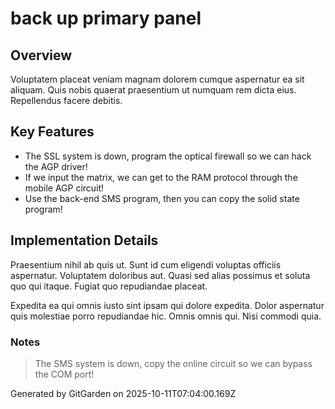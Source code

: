 # back up primary panel

## Overview
Voluptatem placeat veniam magnam dolorem cumque aspernatur ea sit aliquam. Quis nobis quaerat praesentium ut numquam rem dicta eius. Repellendus facere debitis.

## Key Features
- The SSL system is down, program the optical firewall so we can hack the AGP driver!
- If we input the matrix, we can get to the RAM protocol through the mobile AGP circuit!
- Use the back-end SMS program, then you can copy the solid state program!

## Implementation Details
Praesentium nihil ab quis ut. Sunt id cum eligendi voluptas officiis aspernatur. Voluptatem doloribus aut. Quasi sed alias possimus et soluta quo qui itaque. Fugiat quo repudiandae placeat.
 Expedita ea qui omnis iusto sint ipsam qui dolore expedita. Dolor aspernatur quis molestiae porro repudiandae hic. Omnis omnis qui. Nisi commodi quia.

### Notes
> The SMS system is down, copy the online circuit so we can bypass the COM port!

Generated by GitGarden on 2025-10-11T07:04:00.169Z
